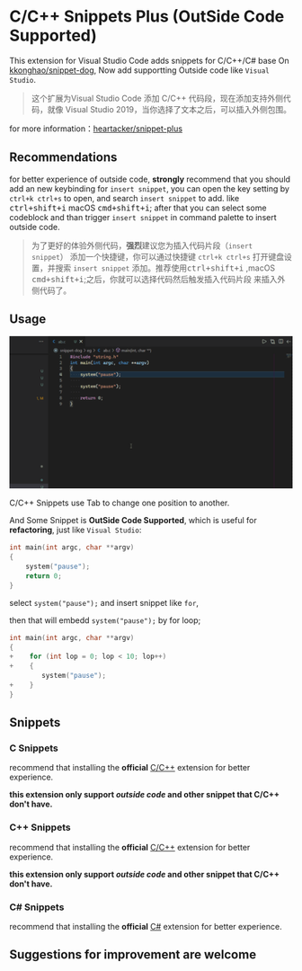 # C/C++ Snippets Plus (OutSide Code Supported)

This extension for Visual Studio Code adds snippets for C/C++/C# base On [kkonghao/snippet-dog](https://github.com/kkonghao/snippet-dog), Now add supportting Outside code like `Visual Studio`.

>这个扩展为Visual Studio Code 添加 C/C++  代码段，现在添加支持外侧代码，就像 Visual Studio 2019，当你选择了文本之后，可以插入外侧包围。

for more information：[heartacker/snippet-plus](https://github.com/heartacker/snippet-plus.git)

## Recommendations

for better experience of outside code, **strongly** recommend that you should add an new keybinding for `insert snippet`, you can open the key setting by `ctrl+k ctrl+s` to open, and search `insert snippet` to add. like <kbd>ctrl+shift+i</kbd> macOS <kbd>cmd+shift+i</kbd>;
after that you can select some codeblock and than trigger `insert snippet` in command palette to insert outside code.

>为了更好的体验外侧代码，**强烈**建议您为插入代码片段（`insert snippet`） 添加一个快捷键，你可以通过快捷键 `ctrl+k ctrl+s` 打开键盘设置，并搜索 `insert snippet` 添加。推荐使用<kbd>ctrl+shift+i</kbd> ,macOS <kbd>cmd+shift+i</kbd>;之后，你就可以选择代码然后触发插入代码片段 来插入外侧代码了。

## Usage

![demo](images/demo.gif)

C/C++ Snippets use Tab to change one position to another.

And Some Snippet is **OutSide Code Supported**, which is useful for **refactoring**, just like `Visual Studio`:

```c
int main(int argc, char **argv)
{
    system("pause");
    return 0;
}
```

select  `system("pause");` and insert snippet like  `for`,

then that will embedd `system("pause");` by for loop;

```c
int main(int argc, char **argv)
{
+    for (int lop = 0; lop < 10; lop++)
+    {
        system("pause");
+    }
}
```

## Snippets

### C Snippets

recommend that installing the **official** [C/C++](https://marketplace.visualstudio.com/items?itemName=ms-vscode.cpptools) extension for better experience.

**this extension only support *outside code* and other snippet that C/C++ don't have.**

### C++ Snippets

recommend that installing the **official** [C/C++](https://marketplace.visualstudio.com/items?itemName=ms-vscode.cpptools) extension for better experience.

**this extension only support *outside code* and other snippet that C/C++ don't have.**

### C# Snippets

recommend that installing the **official** [C#](https://marketplace.visualstudio.com/items?itemName=ms-dotnettools.csharp) extension for better experience.

## Suggestions for improvement are welcome
